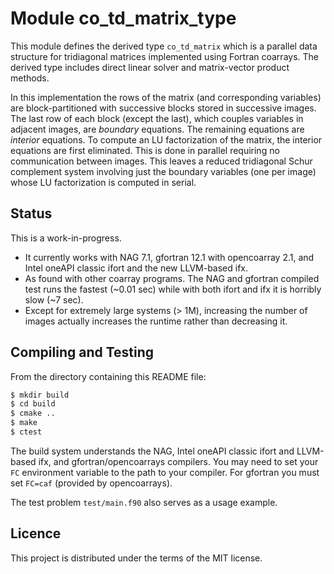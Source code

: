 # Module co_td_matrix_type

This module defines the derived type `co_td_matrix` which is a parallel data
structure for tridiagonal matrices implemented using Fortran coarrays. The
derived type includes direct linear solver and matrix-vector product methods.

In this implementation the rows of the matrix (and corresponding variables) are
block-partitioned with successive blocks stored in successive images. The last
row of each block (except the last), which couples variables in adjacent images,
are *boundary* equations. The remaining equations are *interior* equations.
To compute an LU factorization of the matrix, the interior equations are first
eliminated. This is done in parallel requiring no communication between images.
This leaves a reduced tridiagonal Schur complement system involving just the
boundary variables (one per image) whose LU factorization is computed in serial.

## Status
This is a work-in-progress.
* It currently works with NAG 7.1, gfortran 12.1 with opencoarray 2.1, and
  Intel oneAPI classic ifort and the new LLVM-based ifx.
* As found with other coarray programs. The NAG and gfortran compiled test runs
  the fastest (~0.01 sec) while with both ifort and ifx it is horribly slow
  (~7 sec).
* Except for extremely large systems (> 1M), increasing the number of
  images actually increases the runtime rather than decreasing it.

## Compiling and Testing

From the directory containing this README file:
```sh
$ mkdir build
$ cd build
$ cmake ..
$ make
$ ctest
```
The build system understands the NAG, Intel oneAPI classic ifort and LLVM-based
ifx, and gfortran/opencoarrays compilers. You may need to set your `FC`
environment variable to the path to your compiler. For gfortran you must set
`FC=caf` (provided by opencoarrays).

The test problem `test/main.f90` also serves as a usage example.

## Licence
This project is distributed under the terms of the MIT license.